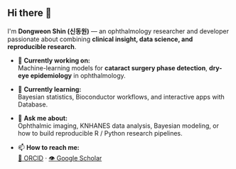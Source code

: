 ## Hi there 👋

I'm **Dongweon Shin (신동원)** — an ophthalmology researcher and developer passionate about combining **clinical insight, data science, and reproducible research**.

- 🔭 **Currently working on:**  
  Machine-learning models for **cataract surgery phase detection**, **dry-eye epidemiology** in ophthalmology.

- 🌱 **Currently learning:**  
  Bayesian statistics, Bioconductor workflows, and interactive apps with Database.

- 💬 **Ask me about:**  
  Ophthalmic imaging, KNHANES data analysis, Bayesian modeling, or how to build reproducible R / Python research pipelines.

- 📫 **How to reach me:**  
  [🧬 ORCID](https://orcid.org/) · [👁️ Google Scholar](https://scholar.google.com/)

